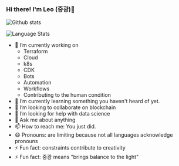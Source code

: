 ### Hi there! I'm Leo (중광)👋

![Github stats](https://github-readme-stats.vercel.app/api?username=r351574nc3)

![Language Stats](https://github-readme-stats.vercel.app/api/top-langs/?username=r351574nc3)

- 🔭 I’m currently working on
    - Terraform
    - Cloud
    - k8s
    - CDK
    - Bots
    - Automation
    - Workflows
    - Contributing to the human condition
- 🌱 I’m currently learning something you haven't heard of yet.
- 👯 I’m looking to collaborate on blockchain
- 🤔 I’m looking for help with data science
- 💬 Ask me about anything
- 📫 How to reach me: You just did.
- 😄 Pronouns: are limiting because not all languages acknowledge pronouns
- ⚡ Fun fact: constraints contribute to creativity
- ⚡ Fun fact: 중광 means "brings balance to the light"
